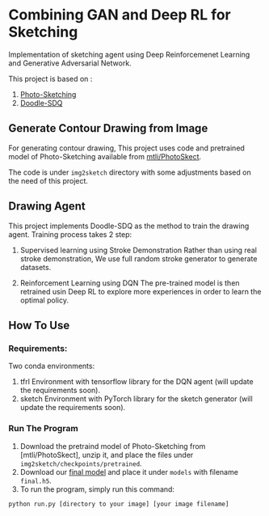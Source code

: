 # Combining GAN and Deep RL for Sketching

Implementation of sketching agent using Deep Reinforcemenet Learning and Generative Adversarial Network.

This project is based on :
1. [Photo-Sketching](https://www.researchgate.net/publication/331591839_Photo-Sketching_Inferring_Contour_Drawings_From_Images)
2. [Doodle-SDQ](https://arxiv.org/abs/1810.05977)

## Generate Contour Drawing from Image
For generating contour drawing, This project uses code and pretrained model of Photo-Sketching available from [mtli/PhotoSkect](https://github.com/mtli/PhotoSketch).

The code is under ```img2sketch``` directory with some adjustments based on the need of this project.

## Drawing Agent
This project implements Doodle-SDQ as the method to train the drawing agent. Training process takes 2 step:
1. Supervised learning using Stroke Demonstration
  Rather than using real stroke demonstration, We use full random stroke generator to generate datasets.
  
2. Reinforcement Learning using DQN
  The pre-trained model is then retrained usin Deep RL to explore more experiences in order to learn the optimal policy.
  
## How To Use
### Requirements:
Two conda environments:
1. tfrl
  Environment with tensorflow library for the DQN agent (will update the requirements soon).
1. sketch
  Environment with PyTorch library for the sketch generator (will update the requirements soon).
### Run The Program
1. Download the pretraind model of Photo-Sketching from [mtli/PhotoSkect], unzip it, and place the files under `img2sketch/checkpoints/pretrained`.
1. Download our [final model](https://drive.google.com/file/d/11xq1w66VcxP1zGCU2owvHoq2nmFHofZx/view?usp=sharing) and place it under `models` with filename `final.h5`.
1. To run the program, simply run this command:
  ```bash
  python run.py [directory to your image] [your image filename]
  ```
